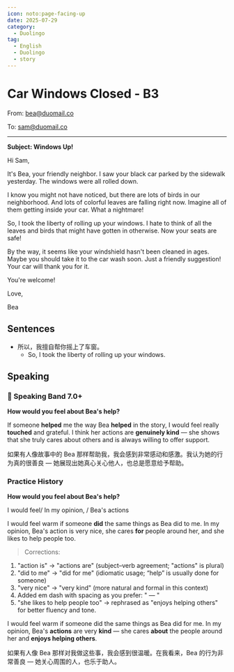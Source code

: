 ```yaml
---
icon: noto:page-facing-up
date: 2025-07-29
category:
  - Duolingo
tag:
  - English
  - Duolingo
  - story
---
```


# Car Windows Closed - B3

From: bea@duomail.co

To: sam@duomail.co

---

**Subject: Windows Up!**

Hi Sam,

It's Bea, your friendly neighbor. I saw your black car parked by the sidewalk yesterday. The windows were all rolled down.

I know you might not have noticed, but there are lots of birds in our neighborhood. And lots of colorful leaves are falling right now. Imagine all of them getting inside your car. What a nightmare!

So, I took the liberty of rolling up your windows. I hate to think of all the leaves and birds that might have gotten in otherwise. Now your seats are safe!

By the way, it seems like your windshield hasn't been cleaned in ages. Maybe you should take it to the car wash soon. Just a friendly suggestion! Your car will thank you for it.

You're welcome!

Love,

Bea

## Sentences

- 所以，我擅自帮你摇上了车窗。
  - So, I took the liberty of rolling up your windows.

## Speaking

### 🌟 Speaking Band 7.0+

**How would you feel about Bea's help?**

If someone **helped** me the way Bea **helped** in the story, I would feel really **touched** and grateful. I think her actions are **genuinely kind** — she shows that she truly cares about others and is always willing to offer support.

如果有人像故事中的 Bea 那样帮助我，我会感到非常感动和感激。我认为她的行为真的很善良 — 她展现出她真心关心他人，也总是愿意给予帮助。

### Practice History

**How would you feel about Bea's help?**

I would feel/ In my opinion, / Bea's actions

I would feel warm if someone **did** the same things as Bea did to me. In my opinion, Bea's action is very nice, she cares **for** people around her, and she likes to help people too.

> Corrections:

1. "action is" → "actions are" (subject–verb agreement; "actions" is plural)
2. "did to me" → "did for me" (idiomatic usage; “help” is usually done for someone)
3. "very nice" → "very kind" (more natural and formal in this context)
4. Added em dash with spacing as you prefer: " — "
5. "she likes to help people too" → rephrased as "enjoys helping others" for better fluency and tone.

I would feel warm if someone did the same things as Bea did for me. In my opinion, Bea's **actions** are very **kind** — she cares **about** the people around her and **enjoys helping others**.

如果有人像 Bea 那样对我做这些事，我会感到很温暖。在我看来，Bea 的行为非常善良 — 她关心周围的人，也乐于助人。
